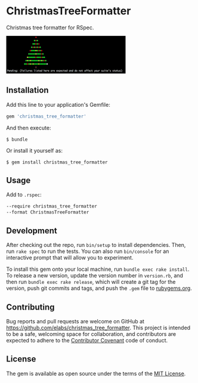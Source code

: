 # ChristmasTreeFormatter

Christmas tree formatter for RSpec.

![Example](./example.gif?raw=true)

## Installation

Add this line to your application's Gemfile:

```ruby
gem 'christmas_tree_formatter'
```

And then execute:

    $ bundle

Or install it yourself as:

    $ gem install christmas_tree_formatter

## Usage

Add to `.rspec`:

```
--require christmas_tree_formatter
--format ChristmasTreeFormatter
```

## Development

After checking out the repo, run `bin/setup` to install dependencies. Then, run
`rake spec` to run the tests. You can also run `bin/console` for an interactive
prompt that will allow you to experiment.

To install this gem onto your local machine, run `bundle exec rake install`. To
release a new version, update the version number in `version.rb`, and then run
`bundle exec rake release`, which will create a git tag for the version, push
git commits and tags, and push the `.gem` file to
[rubygems.org](https://rubygems.org).

## Contributing

Bug reports and pull requests are welcome on GitHub at
<https://github.com/elabs/christmas_tree_formatter>. This project is intended
to be a safe, welcoming space for collaboration, and contributors are expected
to adhere to the [Contributor Covenant](http://contributor-covenant.org) code
of conduct.

## License

The gem is available as open source under the terms of the [MIT License](http://opensource.org/licenses/MIT).

